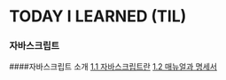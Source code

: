 # TODAY I LEARNED (TIL)

### 자바스크립트
####자바스크립트 소개
[1.1 자바스크립트란](./자바스크립트/자바스크립트_소개/1.1_자바스크립트란.md)
[1.2 매뉴얼과 명세서](./자바스크립트/자바스크립트_소개/1.2_매뉴얼과_명세서.md)